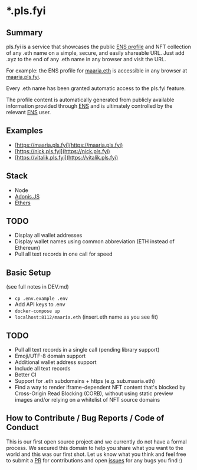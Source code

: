 # *.pls.fyi

## Summary

pls.fyi is a service that showcases the public [ENS profile](https://ens.domains/) and NFT collection of any .eth name on a simple, secure, and easily shareable URL. Just add .xyz to the end of any .eth name in any browser and visit the URL.

For example: the ENS profile for [maaria.eth](https://app.ens.domains/name/maaria.eth/details) is accessible in any browser at [maaria.pls.fyi](https://maaria.pls.fyi/).

Every .eth name has been granted automatic access to the pls.fyi feature.

The profile content is automatically generated from publicly available information provided through [ENS](https://ens.domains/) and is ultimately controlled by the relevant [ENS](https://ens.domains/) user.

## Examples

* [https://maaria.pls.fyi](https://maaria.pls.fyi)
* [https://nick.pls.fyi](https://nick.pls.fyi)
* [https://vitalik.pls.fyi](https://vitalik.pls.fyi)

## Stack

* Node
* [Adonis.JS](https://adonisjs.com/)
* [Ethers](https://ethers.io)

## TODO

* Display all wallet addresses
* Display wallet names using common abbreviation (ETH instead of Ethereum)
* Pull all text records in one call for speed

## Basic Setup

(see full notes in DEV.md)

* `cp .env.example .env`
* Add API keys to .env
* `docker-compose up`
* `localhost:8112/maaria.eth` (insert.eth name as you see fit)

## TODO

* Pull all text records in a single call (pending library support)
* Emoji/UTF-8 domain support
* Additional wallet address support
* Include all text records
* Better CI
* Support for .eth subdomains + https (e.g. sub.maaria.eth)
* Find a way to render iframe-dependent NFT content that's blocked by Cross-Origin Read Blocking (CORB), without using static preview images and/or relying on a whitelist of NFT source domains

## How to Contribute / Bug Reports / Code of Conduct

This is our first open source project and we currently do not have a formal process. We secured this domain to help you share what you want to the world and this was our first shot. Let us know what you think and feel free to submit a [PR](https://github.com/devdotxyz/eth-xyz/pulls) for contributions and open [issues](https://github.com/devdotxyz/eth-xyz/issues) for any bugs you find :)
